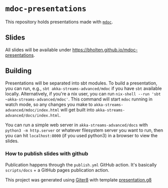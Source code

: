 # `mdoc-presentations`

This repository holds presentations made with [`mdoc`].

## Slides

All slides will be available under
https://bholten.github.io/mdoc-presentations.

## Building

Presentations will be separated into sbt modules. To build a
presentation, you can run, e.g., `sbt akka-streams-advanced/mdoc` if
you have `sbt` available locally.  Alternatively, if you're a nix
user, you can run `nix-shell --run 'sbt ~akka-streams-advanced/mdoc'`.
This command will start `mdoc` running in watch mode, so any changes
you make to `akka-streams-advanced/mdoc/index.html` will get built
into `akka-streams-advanced/docs/index.html`.

You can run a simple web server in `akka-streams-advanced/docs` with
`python3 -m http.server` or whatever filesystem server you want to
run, then you can hit `localhost:8000` (if you used python3) in a
browser to view the slides.

### How to publish slides with github

Publication happens through the `publish.yml` GitHub action. It's
basically `scripts/docs` + a GitHub pages publication action.

This project was generated using [Giter8][g8] with template
[presentation.g8][presentation.g8]

[g8]: http://www.foundweekends.org/giter8/
[presentation.g8]: https://github.com/julien-truffaut/presentation.g8
[`mdoc`]: https://scalameta.org/mdoc/
